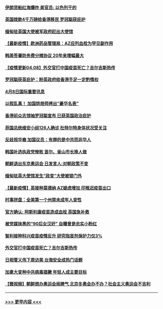 #### [伊朗货船红海爆炸 美官员: 以色列干的](../pages/prog202/a103091733.md?t=04090252) 
#### [英国拨款4千万磅给香港移民 罗冠聪获庇护](../pages/prog202/a103091834.md?t=04090252) 
#### [缅甸驻英国大使被军政府赶出大使馆](../pages/prog202/a103091803.md?t=04090252) 
#### [【最新疫情】欧洲药品管理局：AZ应列血栓为罕见副作用](../pages/prog202/a103091785.md?t=04090252) 
#### [韩美签署防务费分摊协议 20年来增幅最大](../pages/prog202/a103091760.md?t=04090252) 
#### [【疫情更新04.08】外交官打中国疫苗死亡？吉尔吉斯热传](../pages/prog202/a103078521.md?t=04090252) 
#### [罗冠聪获英庇护：盼英政府给香港手足一定酌情权](../pages/prog202/a103091652.md?t=04090252) 
#### [4月8日国际重要讯息](../pages/prog202/a103091602.md?t=04090252) 
#### [以假乱真！ 加国烘焙师烤出“豪华名表”](../pages/prog202/a103091549.md?t=04090252) 
#### [香港前众志领袖罗冠聪宣布 已获英国政治庇护](../pages/prog202/a103091556.md?t=04090252) 
#### [菲国总统维安小组126人确诊 杜特尔特身体状况受关注](../pages/prog202/a103091494.md?t=04090252) 
#### [反歧视华裔 加国议员：有罪的是中共而非华人](../pages/prog202/a103091480.md?t=04090252) 
#### [韩国补选执政党惨败 首尔、釜山市长换人做](../pages/prog202/a103091483.md?t=04090252) 
#### [朝鲜退出东京奥运会 日发言人:对朝政策不变](../pages/prog202/a103090930.md?t=04090252) 
#### [缅甸驻英大使馆发生“政变”大使被锁门外](../pages/prog202/a103091269.md?t=04090252) 
#### [【最新疫情】英接种莫德纳 AZ疑虑增加 印推迟疫苗出口](../pages/prog202/a103091061.md?t=04090252) 
#### [时事拼盘：全美第一个州禁未成年人变性](../pages/prog202/a103091246.md?t=04090252) 
#### [官方确认: 阿斯利康疫苗造成血栓 英国急补救](../pages/prog202/a103091252.md?t=04090252) 
#### [被党媒抹黑的“90后女汉奸” 自曝曾是忠实小粉红](../pages/prog202/a103091195.md?t=04090252) 
#### [智利接种科兴疫苗疫情反升 研究指首剂保护力仅3%](../pages/prog202/a103091164.md?t=04090252) 
#### [外交官打中国疫苗死亡？吉尔吉斯热传](../pages/prog202/a103091144.md?t=04090252) 
#### [日相菅义伟下周访美 台海安全成热门话题](../pages/prog202/a103091087.md?t=04090252) 
#### [加拿大变种中共病毒猖獗 年轻人成主要目标](../pages/prog202/a103090926.md?t=04090252) 
#### [【微视频】朝鲜想办奥运会闹脾气 北京冬奥会办不办？社会主义奥运会不吉利](../pages/prog202/a103090992.md?t=04090252) 

----
#### [ >>> 更早内容 <<< ](../indexes/prog202-earlier.md)

